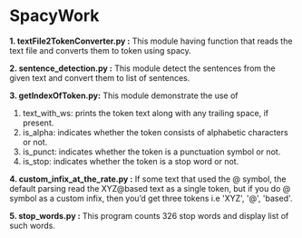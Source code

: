 # SpacyWork
**1. textFile2TokenConverter.py :** This module having function that reads the text file and converts them to token using spacy.

**2. sentence_detection.py :** This module detect the sentences from the given text and convert them to list of sentences.

**3. getIndexOfToken.py:** This module demonstrate the use of
   1. text_with_ws:  prints the token text along with any trailing space, if present.
2. is_alpha: indicates whether the token consists of alphabetic characters or not.
3. is_punct: indicates whether the token is a punctuation symbol or not.
4. is_stop: indicates whether the token is a stop word or not.

**4. custom_infix_at_the_rate.py :** If some text that used the @ symbol, the default parsing read the XYZ@based text as a single token, but if you do  @ symbol as a custom infix, then you’d get three tokens i.e 'XYZ', '@', 'based'.

**5. stop_words.py :** This program counts 326 stop words and display list of such words.
